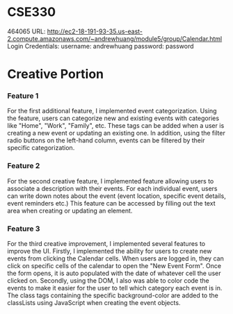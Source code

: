 # CSE330
464065
URL: http://ec2-18-191-93-35.us-east-2.compute.amazonaws.com/~andrewhuang/module5/group/Calendar.html <br>
Login Credentials: username: andrewhuang password: password

# Creative Portion

### Feature 1
For the first additional feature, I implemented event categorization. Using the feature, users can categorize new and existing events with categories like "Home", "Work", "Family", etc. These tags can be added when a user is creating a new event or updating an existing one. In addition, using the filter radio buttons on the left-hand column, events can be filtered by their specific categorization.

### Feature 2
For the second creative feature, I implemented feature allowing users to associate a description with their events. For each individual event, users can write down notes about the event (event location, specific event details, event reminders etc.) This feature can be accessed by filling out the text area when creating or updating an element.

### Feature 3
For the third creative improvement, I implemented several features to improve the UI. Firstly, I implemented the ability for users to create new events from clicking the Calendar cells. When users are logged in, they can click on specific cells of the calendar to open the "New Event Form". Once the form opens, it is auto populated with the date of whatever cell the user clicked on. Secondly, using the DOM, I also was able to color code the events to make it easier for the user to tell which category each event is in. The class tags containing the specific background-color are added to the classLists using JavaScript when creating the event objects.  
  
